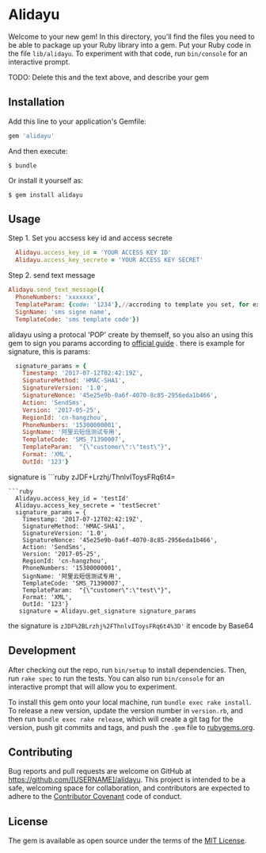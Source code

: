 # Alidayu

Welcome to your new gem! In this directory, you'll find the files you need to be able to package up your Ruby library into a gem. Put your Ruby code in the file `lib/alidayu`. To experiment with that code, run `bin/console` for an interactive prompt.

TODO: Delete this and the text above, and describe your gem

## Installation

Add this line to your application's Gemfile:

```ruby
gem 'alidayu'
```

And then execute:

    $ bundle

Or install it yourself as:

    $ gem install alidayu

## Usage

Step 1. Set you accsess key id and access secrete
```ruby
  Alidayu.access_key_id = 'YOUR ACCESS KEY ID'
  Alidayu.access_key_secrete = 'YOUR ACCESS KEY SECRET'
```
Step 2. send text message
```ruby
Alidayu.send_text_message({
  PhoneNumbers: 'xxxxxxx',
  TemplateParam: {code: '1234'},//accroding to template you set, for example my template content is '您的验证码${code}', the message you receive is 您的验证码1234
  SignName: 'sms signe name',
  TemplateCode: 'sms template code'})
```
alidayu using a protocal 'POP' create by themself, so you also an using this gem to sign you params
according to [official guide](https://help.aliyun.com/document_detail/56189.html?spm=5176.doc55284.6.567.wG44n1) . there is example for signature, this is params:
```ruby
  signature_params = {
    Timestamp: '2017-07-12T02:42:19Z',
    SignatureMethod: 'HMAC-SHA1',
    SignatureVersion: '1.0',
    SignatureNonce: '45e25e9b-0a6f-4070-8c85-2956eda1b466',
    Action: 'SendSms',
    Version: '2017-05-25',
    RegionId: 'cn-hangzhou',
    PhoneNumbers: '15300000001',
    SignName: '阿里云短信测试专用',
    TemplateCode: 'SMS_71390007',
    TemplateParam:  "{\"customer\":\"test\"}",
    Format: 'XML',
    OutId: '123'}
```
signature is ```ruby
zJDF+Lrzhj/ThnlvIToysFRq6t4=
```
```ruby
  Alidayu.access_key_id = 'testId'
  Alidayu.access_key_secrete = 'testSecret'
  signature_params = {
    Timestamp: '2017-07-12T02:42:19Z',
    SignatureMethod: 'HMAC-SHA1',
    SignatureVersion: '1.0',
    SignatureNonce: '45e25e9b-0a6f-4070-8c85-2956eda1b466',
    Action: 'SendSms',
    Version: '2017-05-25',
    RegionId: 'cn-hangzhou',
    PhoneNumbers: '15300000001',
    SignName: '阿里云短信测试专用',
    TemplateCode: 'SMS_71390007',
    TemplateParam:  "{\"customer\":\"test\"}",
    Format: 'XML',
    OutId: '123'}
   signature = Alidayu.get_signature signature_params
```
the signature is ```zJDF%2BLrzhj%2FThnlvIToysFRq6t4%3D'``` it encode by Base64


## Development

After checking out the repo, run `bin/setup` to install dependencies. Then, run `rake spec` to run the tests. You can also run `bin/console` for an interactive prompt that will allow you to experiment.

To install this gem onto your local machine, run `bundle exec rake install`. To release a new version, update the version number in `version.rb`, and then run `bundle exec rake release`, which will create a git tag for the version, push git commits and tags, and push the `.gem` file to [rubygems.org](https://rubygems.org).

## Contributing

Bug reports and pull requests are welcome on GitHub at https://github.com/[USERNAME]/alidayu. This project is intended to be a safe, welcoming space for collaboration, and contributors are expected to adhere to the [Contributor Covenant](http://contributor-covenant.org) code of conduct.


## License

The gem is available as open source under the terms of the [MIT License](http://opensource.org/licenses/MIT).

